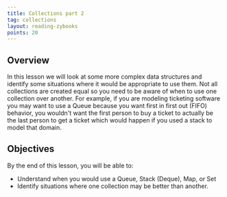 ```yaml
---
title: Collections part 2
tag: collections
layout: reading-zybooks
points: 20
---
```


## Overview

In this lesson we will look at some more complex data structures and identify some situations where
it would be appropriate to use them. Not all collections are created equal so you need to be aware
of when to use one collection over another. For example, if you are modeling ticketing software you
may want to use a Queue because you want first in first out (FIFO) behavior, you wouldn't want the
first person to buy a ticket to actually be the last person to get a ticket which would happen if
you used a stack to model that domain.


## Objectives

By the end of this lesson, you will be able to:

- Understand when you would use a Queue, Stack (Deque), Map, or Set
- Identify situations where one collection may be better than another.